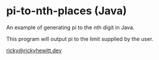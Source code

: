 # pi-to-nth-places (Java)
An example of generating pi to the nth digit in Java.

This program will output pi to the limit supplied by the user.

ricky@rickyhewitt.dev
